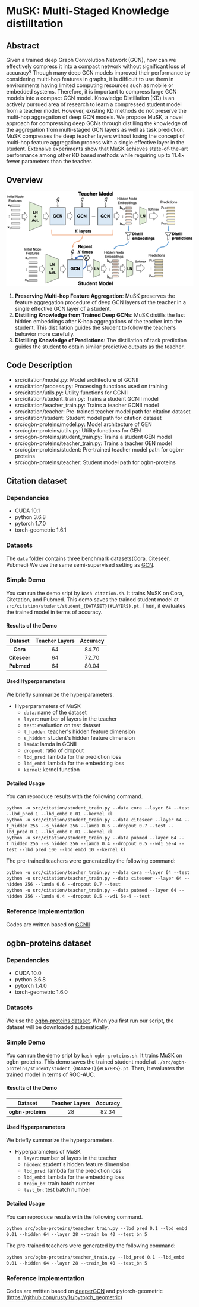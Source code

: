 # MuSK: Multi-Staged Knowledge distilltation

## Abstract
Given a trained deep Graph Convolution Network (GCN), how can we effectively compress it into a compact network without significant loss of accuracy? Though many deep GCN models improved their performance by considering multi-hop features in graphs, it is difficult to use them in environments having limited computing resources such as mobile or embedded systems. Therefore, it is important to compress large GCN models into a compact GCN model. Knowledge Distillation (KD) is an actively pursued area of research to learn a compressed student model from a teacher model. However, existing KD methods do not preserve the multi-hop aggregation of deep GCN models.
We propose MuSK, a novel approach for compressing deep GCNs through distilling the knowledge of the aggregation from multi-staged GCN layers as well as task prediction. MuSK compresses the deep teacher layers without losing the concept of multi-hop feature aggregation process with a single effective layer in the student. Extensive experiments show that MuSK achieves state-of-the-art performance among other KD based methods while requiring up to 11.4× fewer parameters than the teacher.

## Overview
![overview](./src/framework.jpg)
1. **Preserving Multi-hop Feature Aggregation**: MuSK preserves the feature aggregation procedure of deep GCN layers of the teacher in a single effective GCN layer of a student.
2. **Distilling Knowledge from Trained Deep GCNs**: MuSK distills the last hidden embeddings after K-hop aggregations of the teacher into the student. This distillation guides the student to follow the teacher’s behavior more carefully.
3. **Distilling Knowledge of Predictions**: The distillation of task prediction guides the student to obtain similar predictive outputs as the teacher.

## Code Description
- src/citation/model.py: Model architecture of GCNII
- src/citation/process.py: Processing functions used on training
- src/citation/utils.py: Utility functions for GCNII
- src/citation/student_train.py: Trains a student GCNII model
- src/citation/teacher_train.py: Trains a teacher GCNII model
- src/citation/teacher: Pre-trained teacher model path for citation dataset
- src/citation/student: Student model path for citation dataset
- src/ogbn-proteins/model.py: Model architecture of GEN
- src/ogbn-proteins/utils.py: Utility functions for GEN
- src/ogbn-proteins/student_train.py: Trains a student GEN model
- src/ogbn-proteins/teacher_train.py: Trains a teacher GEN model
- src/ogbn-proteins/student: Pre-trained teacher model path for ogbn-proteins
- src/ogbn-proteins/teacher: Student model path for ogbn-proteins


## Citation dataset

### Dependencies
- CUDA 10.1
- python 3.6.8
- pytorch 1.7.0
- torch-geometric 1.6.1

### Datasets
The `data` folder contains three benchmark datasets(Cora, Citeseer, Pubmed)
We use the same semi-supervised setting as [GCN](https://github.com/tkipf/gcn).

### Simple Demo
You can run the demo sript by `bash citation.sh`.
It trains MuSK on Cora, Citetation, and Pubmed.
This demo saves the trained student model at `src/citation/student/student_{DATASET}{#LAYERS}.pt`.
Then, it evaluates the trained model in terms of accuracy. 

#### Results of the Demo
| **Dataset**      |   **Teacher Layers** |   **Accuracy** | 
|:--------------:    |:------:    |:------:    |
| **Cora**    | 64     | 84.70     |
| **Citeseer**   | 64     | 72.70     |
| **Pubmed**         | 64     | 80.04     |

#### Used Hyperparameters 
We briefly summarize the hyperparameters.

* Hyperparameters of MuSK
    - `data`: name of the dataset
    - `layer`: number of layers in the teacher
    - `test`: evaluation on test dataset
    - `t_hidden`: teacher's hidden feature dimension
    - `s_hidden`: student's hidden feature dimension
    - `lamda`: lamda in GCNII
    - `dropout`: ratio of dropout
    - `lbd_pred`: lambda for the prediction loss
    - `lbd_embd`: lambda for the embedding loss
    - `kernel`: kernel function

#### Detailed Usage
You can reproduce results with the following command.
```shell
python -u src/citation/student_train.py --data cora --layer 64 --test --lbd_pred 1 --lbd_embd 0.01 --kernel kl
python -u src/citation/student_train.py --data citeseer --layer 64 --t_hidden 256 --s_hidden 256 --lamda 0.6 --dropout 0.7 --test --lbd_pred 0.1 --lbd_embd 0.01 --kernel kl
python -u src/citation/student_train.py --data pubmed --layer 64 --t_hidden 256 --s_hidden 256 --lamda 0.4 --dropout 0.5 --wd1 5e-4 --test --lbd_pred 100 --lbd_embd 10 --kernel kl
```

The pre-trained teachers were generated by the following command:
```shell
python -u src/citation/teacher_train.py --data cora --layer 64 --test
python -u src/citation/teacher_train.py --data citeseer --layer 64 --hidden 256 --lamda 0.6 --dropout 0.7 --test
python -u src/citation/teacher_train.py --data pubmed --layer 64 --hidden 256 --lamda 0.4 --dropout 0.5 --wd1 5e-4 --test
```

### Reference implementation
Codes are written based on [GCNII](https://github.com/chennnM/GCNII)



## ogbn-proteins dataset

### Dependencies
- CUDA 10.0
- python 3.6.8
- pytorch 1.4.0
- torch-geometric 1.6.0

### Datasets
We use the [ogbn-proteins dataset](https://ogb.stanford.edu/docs/nodeprop/).
When you first run our script, the dataset will be downloaded automatically.

### Simple Demo
You can run the demo sript by `bash ogbn-proteins.sh`.
It trains MuSK on ogbn-proteins.
This demo saves the trained student model at `./src/ogbn-proteins/student/student_{DATASET}{#LAYERS}.pt`.
Then, it evaluates the trained model in terms of ROC-AUC. 

#### Results of the Demo
| **Dataset**      |   **Teacher Layers** |  **Accuracy** | 
|:--------------:    |:--------------:   | :------------:    |
| **ogbn-proteins**    | 28     | 82.34     |

#### Used Hyperparameters 
We briefly summarize the hyperparameters.

* Hyperparameters of MuSK
    - `layer`: number of layers in the teacher
    - `hidden`: student's hidden feature dimension
    - `lbd_pred`: lambda for the prediction loss
    - `lbd_embd`: lambda for the embedding loss
    - `train_bn`: train batch number
    - `test_bn`: test batch number

#### Detailed Usage
You can reproduce results with the following command.
```shell
python src/ogbn-proteins/teaecher_train.py --lbd_pred 0.1 --lbd_embd 0.01 --hidden 64 --layer 28 --train_bn 40 --test_bn 5
```

The pre-trained teachers were generated by the following command:
```shell
python src/ogbn-proteins/teacher_train.py --lbd_pred 0.1 --lbd_embd 0.01 --hidden 64 --layer 28 --train_bn 40 --test_bn 5
```


### Reference implementation
Codes are written based on [deeperGCN](https://github.com/lightaime/deep_gcns_torch) and pytorch-geometric (https://github.com/rusty1s/pytorch_geometric)
